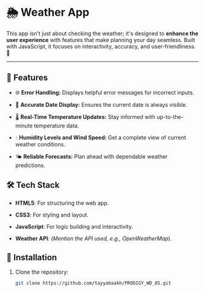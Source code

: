 # 🌦️ Weather App

This app isn't just about checking the weather; it's designed to **enhance the user experience** with features that make planning your day seamless. Built with JavaScript, it focuses on interactivity, accuracy, and user-friendliness. 🚀

---

## 🌟 Features

- 🌐 **Error Handling:** Displays helpful error messages for incorrect inputs.

- 📅 **Accurate Date Display:** Ensures the current date is always visible.

- 🌡️ **Real-Time Temperature Updates:** Stay informed with up-to-the-minute temperature data.

- 💧 **Humidity Levels and Wind Speed:** Get a complete view of current weather conditions.

- 🌤️ **Reliable Forecasts:** Plan ahead with dependable weather predictions.



## 🛠️ Tech Stack

- **HTML5**: For structuring the web app.

- **CSS3**: For styling and layout.

- **JavaScript**: For logic building and interactivity.

- **Weather API**: (*Mention the API used, e.g., OpenWeatherMap*).


## 🚀 Installation

1. Clone the repository:
   ```bash
   git clone https://github.com/tayyabaakh/PRODIGY_WD_05.git
